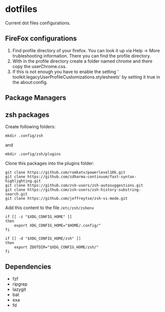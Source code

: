 # dotfiles

Current dot files configurations.

## FireFox configurations

1. Find profile directory of your firefox. You can look it up via Help -> More trubleshooting information. There you can find the profile directory.
2. With in the profile directory create a folder named chrome and there copy the userChrome.css.
3. If this is not enough you have to enable the setting ' toolkit.legacyUserProfileCustomizations.stylesheets' by setting it true in the about:config.

## Package Managers


## zsh packages
Create following folders:
```shell
mkdir .config/zsh
```

and

```shell
mkdir .config/zsh/plugins
```

Clone this packages into the plugins folder:
```shell
git clone https://github.com/romkatv/powerlevel10k.git
git clone https://github.com/zdharma-continuum/fast-syntax-highlighting.git
git clone https://github.com/zsh-users/zsh-autosuggestions.git
git clone https://github.com/zsh-users/zsh-history-substring-search.git
git clone https://github.com/jeffreytse/zsh-vi-mode.git
```

Add this content to the file `/etc/zsh/zshenv`

```shell
if [[ -z "$XDG_CONFIG_HOME" ]] 
then
	export XDG_CONFIG_HOME="$HOME/.config/"
fi

if [[ -d "$XDG_CONFIG_HOME/zsh" ]] 
then
	export ZDOTDIR="$XDG_CONFIG_HOME/zsh/"
fi
```

## Dependencies
- fzf
- ripgrep
- lazygit
- bat
- exa
- fd

